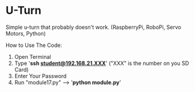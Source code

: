 # U-Turn
Simple u-turn that probably doesn't work. (RaspberryPi, RoboPi, Servo Motors, Python)

How to Use The Code:
1. Open Terminal
2. Type '**ssh student@192.168.21.XXX**' ("XXX" is the number on you SD Card)
3. Enter Your Password
4. Run "module17.py" --> '**python module.py**'
